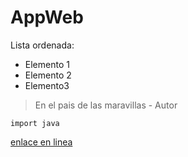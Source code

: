 # AppWeb
Lista ordenada:
- Elemento 1
- Elemento 2
- Elemento3

> En el pais de las maravillas - Autor

`import java`

[enlace en linea](http://www.google.es)



